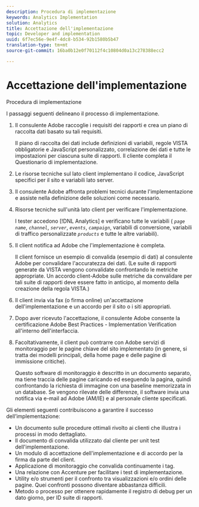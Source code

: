 ```yaml
---
description: Procedura di implementazione
keywords: Analytics Implementation
solution: Analytics
title: Accettazione dell'implementazione
topic: Developer and implementation
uuid: 6f7ec56e-9e4f-4dc8-b534-92b1580b5b47
translation-type: tm+mt
source-git-commit: 16ba0b12e0f70112f4c10804d0a13c278388ecc2

---
```



# Accettazione dell'implementazione

Procedura di implementazione

I passaggi seguenti delineano il processo di implementazione.

1. Il consulente Adobe raccoglie i requisiti dei rapporti e crea un piano di raccolta dati basato su tali requisiti.

   Il piano di raccolta dei dati include definizioni di variabili, regole VISTA obbligatorie e JavaScript personalizzato, correlazione dei dati e tutte le impostazioni per ciascuna suite di rapporti. Il cliente completa il Questionario di implementazione.
1. Le risorse tecniche sul lato client implementano il codice, JavaScript specifici per il sito e variabili lato server.
1. Il consulente Adobe affronta problemi tecnici durante l'implementazione e assiste nella definizione delle soluzioni come necessario.
1. Risorse tecniche sull'unità lato client per verificare l'implementazione.

   I tester accedono [!DNL Analytics] e verificano tutte le variabili ( *`page name`*, *`channel`*, *`server`*, *`events`*, *`campaign`*, variabili di conversione, variabili di traffico personalizzate *`products`* e tutte le altre variabili).
1. Il client notifica ad Adobe che l'implementazione è completa.

   Il client fornisce un esempio di convalida (esempio di dati) al consulente Adobe per convalidare l'accuratezza dei dati. (Le suite di rapporti generate da VISTA vengono convalidate confrontando le metriche appropriate. Un accordo client-Adobe sulle metriche da convalidare per tali suite di rapporti deve essere fatto in anticipo, al momento della creazione della regola VISTA.)
1. Il client invia via fax (o firma online) un'accettazione dell'implementazione e un accordo per il sito o i siti appropriati.
1. Dopo aver ricevuto l'accettazione, il consulente Adobe consente la certificazione Adobe Best Practices - Implementation Verification all'interno dell'interfaccia.
1. Facoltativamente, il client può contrarre con Adobe servizi di monitoraggio per le pagine chiave del sito implementato (in genere, si tratta dei modelli principali, della home page e delle pagine di immissione critiche).

   Questo software di monitoraggio è descritto in un documento separato, ma tiene traccia delle pagine caricando ed eseguendo la pagina, quindi confrontando la richiesta di immagine con una baseline memorizzata in un database. Se vengono rilevate delle differenze, il software invia una notifica via e-mail ad Adobe (AM/IE) e al personale cliente specificati.

Gli elementi seguenti contribuiscono a garantire il successo dell’implementazione:

* Un documento sulle procedure ottimali rivolto ai clienti che illustra i processi in modo dettagliato.
* Il documento di convalida utilizzato dal cliente per unit test dell'implementazione.
* Un modulo di accettazione dell'implementazione e di accordo per la firma da parte del client.
* Applicazione di monitoraggio che convalida continuamente i tag.
* Una relazione con Accenture per facilitare i test di implementazione.
* Utility e/o strumenti per il confronto tra visualizzazioni e/o ordini delle pagine. Quei confronti possono diventare abbastanza difficili.
* Metodo o processo per ottenere rapidamente il registro di debug per un dato giorno, per ID suite di rapporti.

